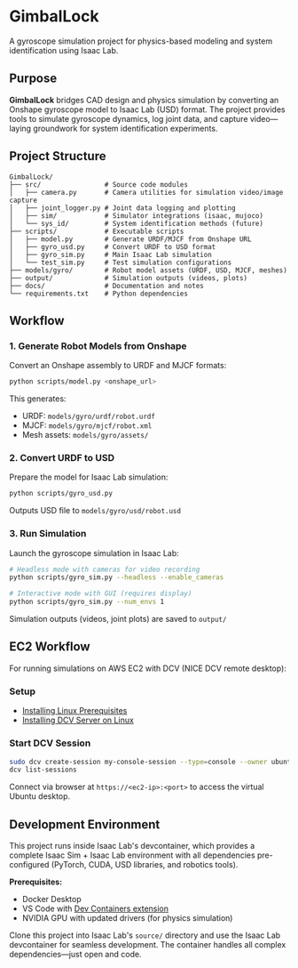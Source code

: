 # GimbalLock

A gyroscope simulation project for physics-based modeling and system identification using Isaac Lab.

## Purpose

**GimbalLock** bridges CAD design and physics simulation by converting an Onshape gyroscope model to Isaac Lab (USD) format. The project provides tools to simulate gyroscope dynamics, log joint data, and capture video—laying groundwork for system identification experiments.

## Project Structure

```
GimbalLock/
├── src/                # Source code modules
│   ├── camera.py       # Camera utilities for simulation video/image capture
│   ├── joint_logger.py # Joint data logging and plotting
│   ├── sim/            # Simulator integrations (isaac, mujoco)
│   └── sys_id/         # System identification methods (future)
├── scripts/            # Executable scripts
│   ├── model.py        # Generate URDF/MJCF from Onshape URL
│   ├── gyro_usd.py     # Convert URDF to USD format
│   ├── gyro_sim.py     # Main Isaac Lab simulation
│   └── test_sim.py     # Test simulation configurations
├── models/gyro/        # Robot model assets (URDF, USD, MJCF, meshes)
├── output/             # Simulation outputs (videos, plots)
├── docs/               # Documentation and notes
└── requirements.txt    # Python dependencies
```

## Workflow

### 1. Generate Robot Models from Onshape

Convert an Onshape assembly to URDF and MJCF formats:

```bash
python scripts/model.py <onshape_url>
```

This generates:
- URDF: `models/gyro/urdf/robot.urdf`
- MJCF: `models/gyro/mjcf/robot.xml`
- Mesh assets: `models/gyro/assets/`

### 2. Convert URDF to USD

Prepare the model for Isaac Lab simulation:

```bash
python scripts/gyro_usd.py
```

Outputs USD file to `models/gyro/usd/robot.usd`

### 3. Run Simulation

Launch the gyroscope simulation in Isaac Lab:

```bash
# Headless mode with cameras for video recording
python scripts/gyro_sim.py --headless --enable_cameras

# Interactive mode with GUI (requires display)
python scripts/gyro_sim.py --num_envs 1
```

Simulation outputs (videos, joint plots) are saved to `output/`

## EC2 Workflow

For running simulations on AWS EC2 with DCV (NICE DCV remote desktop):

### Setup
- [Installing Linux Prerequisites](https://docs.aws.amazon.com/dcv/latest/adminguide/setting-up-installing-linux-prereq.html)
- [Installing DCV Server on Linux](https://docs.aws.amazon.com/dcv/latest/adminguide/setting-up-installing-linux-server.html)

### Start DCV Session

```bash
sudo dcv create-session my-console-session --type=console --owner ubuntu
dcv list-sessions
```

Connect via browser at `https://<ec2-ip>:<port>` to access the virtual Ubuntu desktop.

## Development Environment

This project runs inside Isaac Lab's devcontainer, which provides a complete Isaac Sim + Isaac Lab environment with all dependencies pre-configured (PyTorch, CUDA, USD libraries, and robotics tools).

**Prerequisites:**
- Docker Desktop
- VS Code with [Dev Containers extension](https://marketplace.visualstudio.com/items?itemName=ms-vscode-remote.remote-containers)
- NVIDIA GPU with updated drivers (for physics simulation)

Clone this project into Isaac Lab's `source/` directory and use the Isaac Lab devcontainer for seamless development. The container handles all complex dependencies—just open and code.
